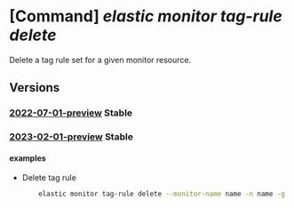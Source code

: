 # [Command] _elastic monitor tag-rule delete_

Delete a tag rule set for a given monitor resource.

## Versions

### [2022-07-01-preview](/Resources/mgmt-plane/L3N1YnNjcmlwdGlvbnMve30vcmVzb3VyY2Vncm91cHMve30vcHJvdmlkZXJzL21pY3Jvc29mdC5lbGFzdGljL21vbml0b3JzL3t9L3RhZ3J1bGVzL3t9/2022-07-01-preview.xml) **Stable**

<!-- mgmt-plane /subscriptions/{}/resourcegroups/{}/providers/microsoft.elastic/monitors/{}/tagrules/{} 2022-07-01-preview -->

### [2023-02-01-preview](/Resources/mgmt-plane/L3N1YnNjcmlwdGlvbnMve30vcmVzb3VyY2Vncm91cHMve30vcHJvdmlkZXJzL21pY3Jvc29mdC5lbGFzdGljL21vbml0b3JzL3t9L3RhZ3J1bGVzL3t9/2023-02-01-preview.xml) **Stable**

<!-- mgmt-plane /subscriptions/{}/resourcegroups/{}/providers/microsoft.elastic/monitors/{}/tagrules/{} 2023-02-01-preview -->

#### examples

- Delete tag rule
    ```bash
        elastic monitor tag-rule delete --monitor-name name -n name -g rg
    ```

